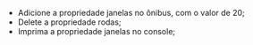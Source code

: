 * Adicione a propriedade janelas no ônibus, com o valor de 20;
* Delete a propriedade rodas;
* Imprima a propriedade janelas no console;
